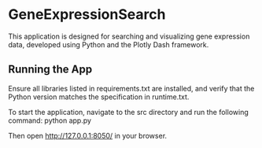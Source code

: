 # GeneExpressionSearch

This application is designed for searching and visualizing gene expression data, developed using Python and the Plotly Dash framework.

## Running the App

Ensure all libraries listed in requirements.txt are installed, and verify that the Python version matches the specification in runtime.txt.

To start the application, navigate to the src directory and run the following command: python app.py

Then open http://127.0.0.1:8050/ in your browser.



